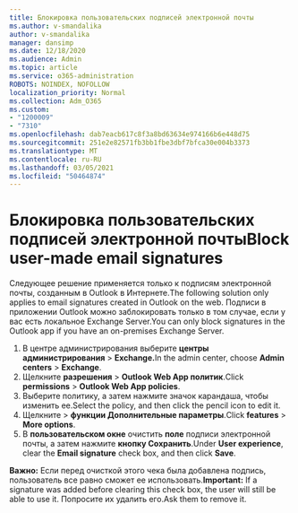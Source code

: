 ```yaml
---
title: Блокировка пользовательских подписей электронной почты
ms.author: v-smandalika
author: v-smandalika
manager: dansimp
ms.date: 12/18/2020
ms.audience: Admin
ms.topic: article
ms.service: o365-administration
ROBOTS: NOINDEX, NOFOLLOW
localization_priority: Normal
ms.collection: Adm_O365
ms.custom:
- "1200009"
- "7310"
ms.openlocfilehash: dab7eacb617c8f3a8bd63634e974166b6e448d75
ms.sourcegitcommit: 251e2e82571fb3bb1fbe3dbf7bfca30e004b3373
ms.translationtype: MT
ms.contentlocale: ru-RU
ms.lasthandoff: 03/05/2021
ms.locfileid: "50464874"
---
```

# <a name="block-user-made-email-signatures"></a><span data-ttu-id="eddd1-102">Блокировка пользовательских подписей электронной почты</span><span class="sxs-lookup"><span data-stu-id="eddd1-102">Block user-made email signatures</span></span>

<span data-ttu-id="eddd1-103">Следующее решение применяется только к подписям электронной почты, созданным в Outlook в Интернете.</span><span class="sxs-lookup"><span data-stu-id="eddd1-103">The following solution only applies to email signatures created in Outlook on the web.</span></span> <span data-ttu-id="eddd1-104">Подписи в приложении Outlook можно заблокировать только в том случае, если у вас есть локальное Exchange Server.</span><span class="sxs-lookup"><span data-stu-id="eddd1-104">You can only block signatures in the Outlook app if you have an on-premises Exchange Server.</span></span>

1. <span data-ttu-id="eddd1-105">В центре администрирования выберите **центры администрирования**  >  **Exchange.**</span><span class="sxs-lookup"><span data-stu-id="eddd1-105">In the admin center, choose **Admin centers** > **Exchange**.</span></span>
2. <span data-ttu-id="eddd1-106">Щелкните **разрешения**  >  **Outlook Web App политик**.</span><span class="sxs-lookup"><span data-stu-id="eddd1-106">Click **permissions** > **Outlook Web App policies**.</span></span>
3. <span data-ttu-id="eddd1-107">Выберите политику, а затем нажмите значок карандаша, чтобы изменить ее.</span><span class="sxs-lookup"><span data-stu-id="eddd1-107">Select the policy, and then click the pencil icon to edit it.</span></span>
4. <span data-ttu-id="eddd1-108">Щелкните   >  **функции Дополнительные параметры**.</span><span class="sxs-lookup"><span data-stu-id="eddd1-108">Click **features** > **More options**.</span></span>
5. <span data-ttu-id="eddd1-109">В **пользовательском окне** очистить **поле** подписи электронной почты, а затем нажмите **кнопку Сохранить**.</span><span class="sxs-lookup"><span data-stu-id="eddd1-109">Under **User experience**, clear the **Email signature** check box, and then click **Save**.</span></span>

<span data-ttu-id="eddd1-110">**Важно:** Если перед очисткой этого чека была добавлена подпись, пользователь все равно сможет ее использовать.</span><span class="sxs-lookup"><span data-stu-id="eddd1-110">**Important:** If a signature was added before clearing this check box, the user will still be able to use it.</span></span> <span data-ttu-id="eddd1-111">Попросите их удалить его.</span><span class="sxs-lookup"><span data-stu-id="eddd1-111">Ask them to remove it.</span></span>
